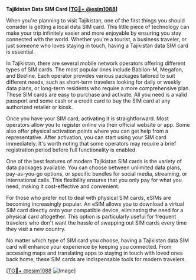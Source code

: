 **Tajikistan Data SIM Card [[TG💪+ @esim1088](https://t.me/s/esim1088)]**

When you're planning to visit Tajikistan, one of the first things you should consider is getting a local data SIM card. This little piece of technology can make your trip infinitely easier and more enjoyable by ensuring you stay connected with the world. Whether you're a tourist, a business traveler, or just someone who loves staying in touch, having a Tajikistan data SIM card is essential.

In Tajikistan, there are several mobile network operators offering different types of SIM cards. The most popular ones include Babilon-M, Megafon, and Beeline. Each operator provides various packages tailored to suit different needs, such as short-term travelers looking for daily or weekly data plans, or long-term residents who require a more comprehensive plan. These SIM cards are easy to purchase and activate. All you need is a valid passport and some cash or a credit card to buy the SIM card at any authorized retailer or kiosk.

Once you have your SIM card, activating it is straightforward. Most operators allow you to register online via their official website or app. Some also offer physical activation points where you can get help from a representative. After activation, you can start using your SIM card immediately. It's worth noting that some operators may require a brief registration period before full functionality is enabled.

One of the best features of modern Tajikistan SIM cards is the variety of data packages available. You can choose between unlimited data plans, pay-as-you-go options, or specific bundles for social media, streaming, or international calls. This flexibility ensures that you only pay for what you need, making it cost-effective and convenient.

For those who prefer not to deal with physical SIM cards, eSIMs are becoming increasingly popular. An eSIM allows you to download a virtual SIM card directly onto your compatible device, eliminating the need for a physical card altogether. This option is particularly useful for frequent travelers who don't want the hassle of swapping out SIM cards every time they visit a new country.

No matter which type of SIM card you choose, having a Tajikistan data SIM card will enhance your experience by keeping you connected. From accessing maps and translating apps to staying in touch with loved ones back home, these SIM cards are indispensable tools for modern travelers.

[[TG💪+ @esim1088](https://t.me/s/esim1088) ![Image](https://i.postimg.cc/Y0z9fWf4/image.png)]